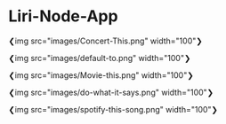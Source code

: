 # Liri-Node-App

  
❮img src="images/Concert-This.png" width="100"❯

❮img src="images/default-to.png" width="100"❯

❮img src="images/Movie-this.png" width="100"❯

❮img src="images/do-what-it-says.png" width="100"❯

❮img src="images/spotify-this-song.png" width="100"❯


